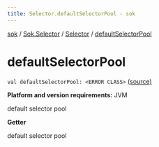 ```yaml
---
title: Selector.defaultSelectorPool - sok
---
```


[sok](../../index.html) / [Sok.Selector](../index.html) / [Selector](index.html) / [defaultSelectorPool](./default-selector-pool.html)

# defaultSelectorPool

`val defaultSelectorPool: <ERROR CLASS>` [(source)](https://github.com/SeekDaSky/Sok/tree/master/jvm/sok-jvm/src/Sok/Selector/Selector.kt#L57)

**Platform and version requirements:** JVM

default selector pool

**Getter**

default selector pool

